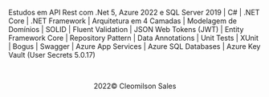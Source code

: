 <p>Estudos em API Rest com .Net 5, Azure 2022 e SQL Server 2019 | C# | .NET Core | .NET Framework | Arquitetura em 4 Camadas | Modelagem de Domínios | SOLID | Fluent Validation | JSON Web Tokens (JWT) | Entity Framework Core | Repository Pattern | Data Annotations | Unit Tests | XUnit | Bogus | Swagger | Azure App Services | Azure SQL Databases | Azure Key Vault (User Secrets 5.0.17)</p>
<br> 
<p align="center">2022&copy; <span>Cleomilson Sales</span></p>
